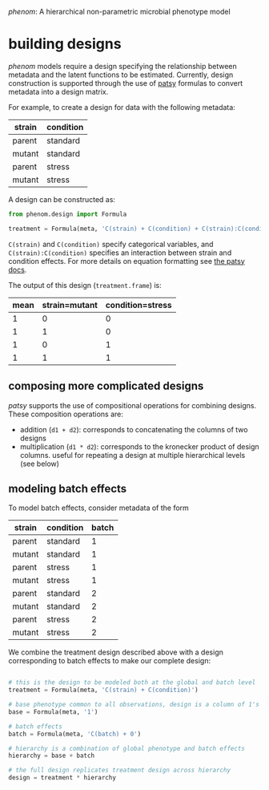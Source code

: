 
*phenom*: A hierarchical non-parametric microbial phenotype model

# building designs

*phenom* models require a design specifying the relationship between metadata and the latent functions to be estimated. Currently, design construction is supported through the use of [patsy](https://patsy.readthedocs.io) formulas to convert metadata into a design matrix.

For example, to create a design for data with the following metadata:

| strain  | condition |
| ------------- | ------------- |
| parent  | standard  |
| mutant  | standard |
| parent  | stress |
| mutant  | stress |
A design can be constructed as:

```python
from phenom.design import Formula

treatment = Formula(meta, 'C(strain) + C(condition) + C(strain):C(condition)')
```
`C(strain)` and `C(condition)` specify categorical variables, and `C(strain):C(condition)` specifies an interaction between strain and condition effects. For more details on equation formatting see [the patsy docs](https://patsy.readthedocs.io/en/latest/formulas.html#the-formula-language).

The output of this design (`treatment.frame`) is:

| mean  | strain=mutant  | condition=stress |
| ------------- | ------------- | ------------- |
1 | 0  | 0  |
1 | 1  | 0 |
1 | 0  | 1 |
1 | 1  | 1 |

## composing more complicated designs

*patsy* supports the use of compositional operations for combining designs. These composition operations are:
* addition (`d1 + d2`): corresponds to concatenating the columns of two designs
* multiplication (`d1 * d2`): corresponds to the kronecker product of design columns. useful for repeating a design at multiple hierarchical levels (see below)

## modeling batch effects

To model batch effects, consider metadata of the form

| strain  | condition | batch |
| ------------- | ------------- | ------------- |
| parent  | standard  | 1
| mutant  | standard | 1
| parent  | stress | 1
| mutant  | stress | 1
| parent  | standard  | 2
| mutant  | standard | 2
| parent  | stress | 2
| mutant  | stress | 2

We combine the treatment design described above with a design corresponding to batch effects to make our complete design:
```python

# this is the design to be modeled both at the global and batch level
treatment = Formula(meta, 'C(strain) + C(condition)')

# base phenotype common to all observations, design is a column of 1's
base = Formula(meta, '1')

# batch effects
batch = Formula(meta, 'C(batch) + 0')

# hierarchy is a combination of global phenotype and batch effects
hierarchy = base + batch

# the full design replicates treatment design across hierarchy
design = treatment * hierarchy
```
